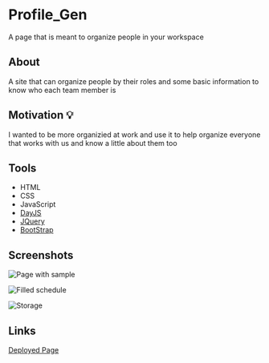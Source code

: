 # Profile_Gen
A page that is meant to organize people in your workspace
## About

A site that can organize people by their roles and some basic information to know who each team member is

## Motivation 💡

I wanted to be more organizied at work and use it to help organize everyone that works with us and know a little about them too

## Tools 

- HTML
- CSS
- JavaScript
- [DayJS](https://day.js.org/en/)
- [JQuery](https://jquery.com/)
- [BootStrap](https://getbootstrap.com/)

## Screenshots 

![Page with sample](./assets/images/Screenshot%202023-02-01%20at%2013-40-50%20Day%20Planner.png)

![Filled schedule](./assets/images/Screenshot%202023-02-01%20133212.png)

![ Storage](./assets/images/Screenshot%202023-02-01%20131608.png)

## Links 

[Deployed Page](https://migeru27.github.io/dayPlanner/)